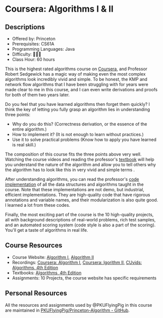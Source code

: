 # Coursera: Algorithms I & II

## Descriptions

- Offered by: Princeton
- Prerequisites: CS61A
- Programming Languages: Java
- Difficulty: 🌟🌟🌟
- Class Hour: 60 hours

This is the highest rated algorithms course on [Coursera](https://www.coursera.org), and Professor Robert Sedgewick has a magic way of making even the most complex algorithms look incredibly vivid and simple. To be honest, the KMP and network flow algorithms that I have been struggling with for years were made clear to me in this course, and I can even write derivations and proofs for both of them two years later.

Do you feel that you have learned algorithms then forget them quickly? I think the key of letting you fully grasp an algorithm lies in understanding three points:

- Why do you do this? (Correctness derivation, or the essence of the entire algorithm.)
- How to implement it? (It is not enough to learn without practices.)
- Use it to solve practical problems (Know how to apply you have learned is real skill.)

The composition of this course fits the three points above very well. Watching the course videos and reading the professor's [textbook](https://algs4.cs.princeton.edu/home/) will help you understand the nature of the algorithm and allow you to tell others why the algorithm has to look like this in very vivid and simple terms .

After understanding algorithms, you can read the professor's [code implementation](https://algs4.cs.princeton.edu/code/) of all the data structures and algorithms taught in the course.
Note that these implementations are not demo, but industrial, efficient implementations. They are high-quality code that have rigorous annotations and variable names, and their modularization is also quite good. I learned a lot from these codes.

Finally, the most exciting part of the course is the 10 high-quality projects, all with background descriptions of real-world problems, rich test samples, and an automated scoring system (code style is also a part of the scoring). You'll get a taste of algorithms in real life.

## Course Resources

- Course Website: [Algorithm I](https://www.coursera.org/learn/algorithms-part1), [Algorithm II](https://www.coursera.org/learn/algorithms-part2)
- Recordings: [Coursera: Algorithm I](https://www.coursera.org/learn/algorithms-part1), [Coursera: lgorithm II](https://www.coursera.org/learn/algorithms-part2), [CUvids: Algorithms, 4th Edition](https://cuvids.io/app/course/2/)
- Textbooks: [Algorithms, 4th Edition](https://algs4.cs.princeton.edu/home/)
- Assignments: 10 Projects, the course website has specific requirements

## Personal Resources

All the resources and assignments used by @PKUFlyingPig in this course are maintained in [PKUFlyingPig/Princeton-Algorithm - GitHub](https://github.com/PKUFlyingPig/Princeton-Algorithm).
